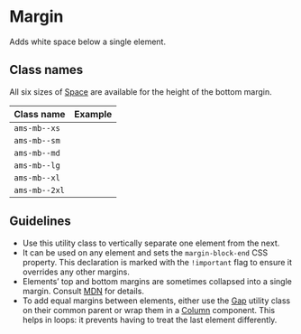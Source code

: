 <!-- @license CC0-1.0 -->

# Margin

Adds white space below a single element.

## Class names

All six sizes of [Space](/docs/brand-design-tokens-space--docs) are available for the height of the bottom margin.

| Class name    | Example                                                                                       |
| :------------ | :-------------------------------------------------------------------------------------------- |
| `ams-mb--xs`  | <div className="ams-docs-token-example--space" style="inline-size: var(--ams-margin-xs);" />  |
| `ams-mb--sm`  | <div className="ams-docs-token-example--space" style="inline-size: var(--ams-margin-sm);" />  |
| `ams-mb--md`  | <div className="ams-docs-token-example--space" style="inline-size: var(--ams-margin-md);" />  |
| `ams-mb--lg`  | <div className="ams-docs-token-example--space" style="inline-size: var(--ams-margin-lg);" />  |
| `ams-mb--xl`  | <div className="ams-docs-token-example--space" style="inline-size: var(--ams-margin-xl);" />  |
| `ams-mb--2xl` | <div className="ams-docs-token-example--space" style="inline-size: var(--ams-margin-2xl);" /> |

## Guidelines

- Use this utility class to vertically separate one element from the next.
- It can be used on any element and sets the `margin-block-end` CSS property. This declaration is marked with the `!important` flag to ensure it overrides any other margins.
- Elements’ top and bottom margins are sometimes collapsed into a single margin. Consult [MDN](https://developer.mozilla.org/en-US/docs/Web/CSS/CSS_box_model/Mastering_margin_collapsing) for details.
- To add equal margins between elements, either use the [Gap](/docs/utilities-css-gap--docs) utility class on their common parent or wrap them in a [Column](/docs/components-layout-column--docs) component.
  This helps in loops: it prevents having to treat the last element differently.
